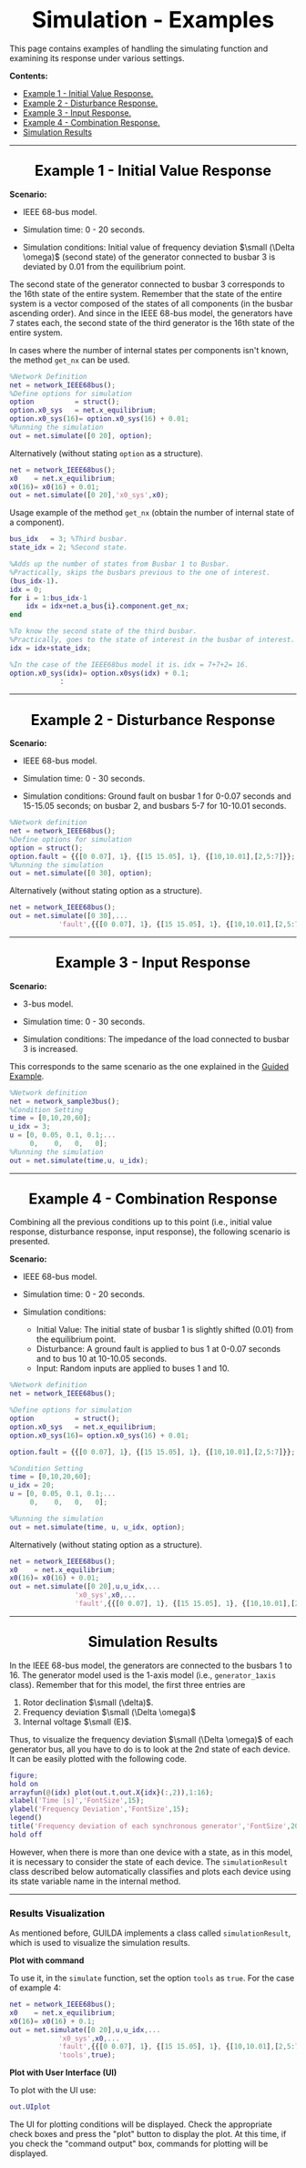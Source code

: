 # <div style="text-align: center;"><span style="font-size: 140%; color: black; font-weight: bold">Simulation - Examples</span></div>

This page contains examples of handling the simulating function and examining its response under various settings.

**Contents:**

- [Example 1 - Initial Value Response.](#example_1_-_initial_value_response)
- [Example 2 - Disturbance Response.](#example_2_-_disturbance_response)
- [Example 3 - Input Response.](#example_3_-_input_response)
- [Example 4 - Combination Response.](#example_4_-_combination_response)
- [Simulation Results](#simulation_results)

---

## <div style="text-align: center;"><span style="font-size: 120%; color: black; font-weight: bold">Example 1 - Initial Value Response</span></div>

**Scenario:**

- IEEE 68-bus model.

- Simulation time: 0 - 20 seconds.

- Simulation conditions: Initial value of frequency deviation $\small (\Delta \omega)$ (second state) of the generator connected to busbar 3 is deviated by 0.01 from the equilibrium point.

The second state of the generator connected to busbar 3 corresponds to the 16th state of the entire system. Remember that the state of the entire system is a vector composed of the states of all components (in the busbar ascending order). And since in the IEEE 68-bus model, the generators have 7 states each, the second state of the third generator is the 16th state of the entire system.

In cases where the number of internal states per components isn't known, the method `get_nx` can be used.

```matlab
%Network Definition
net = network_IEEE68bus();
%Define options for simulation
option 			= struct();
option.x0_sys   = net.x_equilibrium;
option.x0_sys(16)= option.x0_sys(16) + 0.01;
%Running the simulation
out = net.simulate([0 20], option);
```

Alternatively (without stating `option` as a structure).

```matlab
net = network_IEEE68bus();
x0    = net.x_equilibrium;
x0(16)= x0(16) + 0.01;
out = net.simulate([0 20],'x0_sys',x0);
```

Usage example of the method `get_nx` (obtain the number of internal state of a component).

```matlab
bus_idx   = 3; %Third busbar.
state_idx = 2; %Second state.

%Adds up the number of states from Busbar 1 to Busbar.
%Practically, skips the busbars previous to the one of interest.
(bus_idx-1).
idx = 0;
for i = 1:bus_idx-1
	idx = idx+net.a_bus{i}.component.get_nx;
end

%To know the second state of the third busbar.
%Practically, goes to the state of interest in the busbar of interest.
idx = idx+state_idx;

%In the case of the IEEE68bus model it is、idx = 7+7+2= 16.
option.x0_sys(idx)= option.x0sys(idx) + 0.1;
			：
```

---

## <div style="text-align: center;"><span style="font-size: 120%; color: black; font-weight: bold">Example 2 - Disturbance Response</span></div>

**Scenario:**

- IEEE 68-bus model.

- Simulation time: 0 - 30 seconds.

- Simulation conditions: Ground fault on busbar 1 for 0-0.07 seconds and 15-15.05 seconds; on busbar 2, and busbars 5-7 for 10-10.01 seconds.

```matlab
%Network definition
net = network_IEEE68bus();
%Define options for simulation
option = struct();
option.fault = {{[0 0.07], 1}, {[15 15.05], 1}, {[10,10.01],[2,5:7]}};
%Running the simulation
out = net.simulate([0 30], option);
```

Alternatively (without stating option as a structure).

```matlab
net = network_IEEE68bus();
out = net.simulate([0 30],...
			'fault',{{[0 0.07], 1}, {[15 15.05], 1}, {[10,10.01],[2,5:7]}});
```

---

## <div style="text-align: center;"><span style="font-size: 120%; color: black; font-weight: bold">Example 3 - Input Response</span></div>

**Scenario:**

- 3-bus model.

- Simulation time: 0 - 30 seconds.

- Simulation conditions: The impedance of the load connected to busbar 3 is increased.

This corresponds to the same scenario as the one explained in the [Guided Example](../../SeriesAnalysis/0TopPage.md).

```matlab
%Network definition
net = network_sample3bus();
%Condition Setting
time = [0,10,20,60];
u_idx = 3;
u = [0, 0.05, 0.1, 0.1;...
	 0,    0,   0,   0];
%Running the simulation
out = net.simulate(time,u, u_idx);
```

---

## <div style="text-align: center;"><span style="font-size: 120%; color: black; font-weight: bold">Example 4 - Combination Response</span></div>

Combining all the previous conditions up to this point (i.e., initial value response, disturbance response, input response), the following scenario is presented.

**Scenario:**

- IEEE 68-bus model.

- Simulation time: 0 - 20 seconds.

- Simulation conditions:
  - Initial Value: The initial state of busbar 1 is slightly shifted (0.01) from the equilibrium point.
  - Disturbance: A ground fault is applied to bus 1 at 0-0.07 seconds and to bus 10 at 10-10.05 seconds.
  - Input: Random inputs are applied to buses 1 and 10.

```matlab
%Network definition
net = network_IEEE68bus();

%Define options for simulation
option 			= struct();
option.x0_sys   = net.x_equilibrium;
option.x0_sys(16)= option.x0_sys(16) + 0.01;

option.fault = {{[0 0.07], 1}, {[15 15.05], 1}, {[10,10.01],[2,5:7]}};

%Condition Setting
time = [0,10,20,60];
u_idx = 20;
u = [0, 0.05, 0.1, 0.1;...
	 0,    0,   0,   0];

%Running the simulation
out = net.simulate(time, u, u_idx, option);
```

Alternatively (without stating option as a structure).

```matlab
net = network_IEEE68bus();
x0    = net.x_equilibrium;
x0(16)= x0(16) + 0.01;
out = net.simulate([0 20],u,u_idx,...
				'x0_sys',x0,...
				'fault',{{[0 0.07], 1}, {[15 15.05], 1}, {[10,10.01],[2,5:7]}});
```

---

## <div style="text-align: center;"><span style="font-size: 120%; color: black; font-weight: bold">Simulation Results</span></div>

In the IEEE 68-bus model, the generators are connected to the busbars 1 to 16. The generator model used is the 1-axis model (i.e., `generator_1axis` class). Remember that for this model, the first three entries are

1. Rotor declination $\small (\delta)$.
2. Frequency deviation $\small (\Delta \omega)$
3. Internal voltage $\small (E)$.

Thus, to visualize the frequency deviation $\small (\Delta \omega)$ of each generator bus, all you have to do is to look at the 2nd state of each device. It can be easily plotted with the following code.

```matlab
figure;
hold on
arrayfun(@(idx) plot(out.t,out.X{idx}(:,2)),1:16);
xlabel('Time [s]','FontSize',15);
ylabel('Frequency Deviation','FontSize',15);
legend()
title('Frequency deviation of each synchronous generator','FontSize',20)
hold off
```

However, when there is more than one device with a state, as in this model, it is necessary to consider the state of each device. The `simulationResult` class described below automatically classifies and plots each device using its state variable name in the internal method.

---

### <div style="text-align: left;"><span style="font-size: 100%; color: black; font-weight: bold">Results Visualization</span></div>

As mentioned before, GUILDA implements a class called `simulationResult`, which is used to visualize the simulation results.

**Plot with command**

To use it, in the `simulate` function, set the option `tools` as `true`. For the case of example 4:

```matlab
net = network_IEEE68bus();
x0    = net.x_equilibrium;
x0(16)= x0(16) + 0.1;
out = net.simulate([0 20],u,u_idx,...
			'x0_sys',x0,...
			'fault',{{[0 0.07], 1}, {[15 15.05], 1}, {[10,10.01],[2,5:7]}},...
			'tools',true);
```

**Plot with User Interface (UI)**

To plot with the UI use:

```matlab
out.UIplot
```

The UI for plotting conditions will be displayed. Check the appropriate check boxes and press the "plot" button to display the plot. At this time, if you check the "command output" box, commands for plotting will be displayed.

